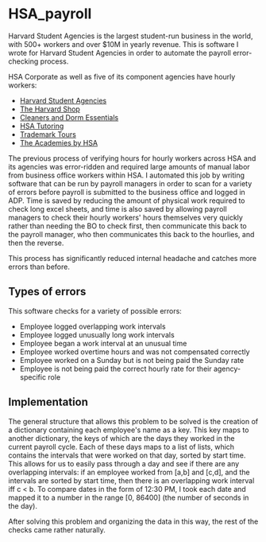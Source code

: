 # HSA_payroll
Harvard Student Agencies is the largest student-run business in the world, with 500+ workers and over $10M in yearly revenue. This is software I wrote for Harvard Student Agencies in order to automate the payroll error-checking process.

HSA Corporate as well as five of its component agencies have hourly workers:

* [Harvard Student Agencies](https://hsa.net)
* [The Harvard Shop](https://www.theharvardshop.com)
* [Cleaners and Dorm Essentials](https://dormessentials.hsa.net)
* [HSA Tutoring](https://hsatutoring.com)
* [Trademark Tours](https://trademarktours.com)
* [The Academies by HSA](https://www.academies.hsa.net)

The previous process of verifying hours for hourly workers across HSA and its agencies was error-ridden and required large amounts of manual labor from business office workers within HSA. I automated this job by writing software that can be run by payroll managers in order to scan for a variety of errors before payroll is submitted to the business office and logged in ADP. Time is saved by reducing the amount of physical work required to check long excel sheets, and time is also saved by allowing payroll managers to check their hourly workers' hours themselves very quickly rather than needing the BO to check first, then communicate this back to the payroll manager, who then communicates this back to the hourlies, and then the reverse. 

This process has significantly reduced internal headache and catches more errors than before.

## Types of errors

This software checks for a variety of possible errors:

* Employee logged overlapping work intervals
* Employee logged unusually long work intervals
* Employee began a work interval at an unusual time
* Employee worked overtime hours and was not compensated correctly
* Employee worked on a Sunday but is not being paid the Sunday rate
* Employee is not being paid the correct hourly rate for their agency-specific role

## Implementation

The general structure that allows this problem to be solved is the creation of a dictionary containing each employee's name as a key. This key maps to another dictionary, the keys of which are the days they worked in the current payroll cycle. Each of these days maps to a list of lists, which contains the  intervals that were worked on that day, sorted by start time. This allows for us to easily pass through a day and see if there are any overlapping intervals: if an employee worked from [a,b] and [c,d], and the intervals are sorted by start time, then there is an overlapping work interval iff c < b. To compare dates in the form of 12:30 PM, I took each date and mapped it to a number in the range [0, 86400] (the number of seconds in the day).

After solving this problem and organizing the data in this way, the rest of the checks came rather naturally.
